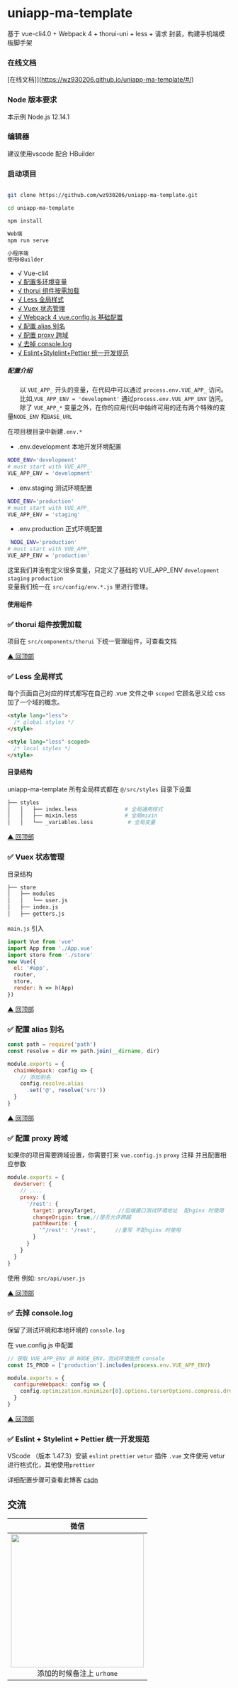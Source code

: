 # uniapp-ma-template

基于 vue-cli4.0 + Webpack 4 + thorui-uni + less + 请求 封装，构建手机端模板脚手架

### 在线文档

[在线文档]](https://wz930206.github.io/uniapp-ma-template/#/)

### Node 版本要求

本示例 Node.js 12.14.1

### 编辑器

建议使用vscode 配合 HBuilder


### 启动项目

```bash

git clone https://github.com/wz930206/uniapp-ma-template.git

cd uniapp-ma-template

npm install

Web端
npm run serve

小程序端
使用HBuilder
```

- √ Vue-cli4
- [√ 配置多环境变量](#env)
- [√ thorui 组件按需加载](#thorui)
- [√ Less 全局样式](#less)
- [√ Vuex 状态管理](#vuex)
- [√ Webpack 4 vue.config.js 基础配置](#base)
- [√ 配置 alias 别名](#alias)
- [√ 配置 proxy 跨域](#proxy)
- [√ 去掉 console.log ](#console)
- [√ Eslint+Stylelint+Pettier 统一开发规范 ](#pettier)


##### 配置介绍

&emsp;&emsp;以 `VUE_APP_` 开头的变量，在代码中可以通过 `process.env.VUE_APP_` 访问。  
&emsp;&emsp;比如,`VUE_APP_ENV = 'development'` 通过`process.env.VUE_APP_ENV` 访问。  
&emsp;&emsp;除了 `VUE_APP_*` 变量之外，在你的应用代码中始终可用的还有两个特殊的变量`NODE_ENV` 和`BASE_URL`

在项目根目录中新建`.env.*`

- .env.development 本地开发环境配置

```bash
NODE_ENV='development'
# must start with VUE_APP_
VUE_APP_ENV = 'development'

```

- .env.staging 测试环境配置

```bash
NODE_ENV='production'
# must start with VUE_APP_
VUE_APP_ENV = 'staging'
```

- .env.production 正式环境配置

```bash
 NODE_ENV='production'
# must start with VUE_APP_
VUE_APP_ENV = 'production'
```

这里我们并没有定义很多变量，只定义了基础的 VUE_APP_ENV `development` `staging` `production`  
变量我们统一在 `src/config/env.*.js` 里进行管理。


#### 使用组件
### <span id="thorui">✅ thorui 组件按需加载 </span>
项目在 `src/components/thorui` 下统一管理组件，可查看文档 [](https://thorui.cn/doc/docs/introduce.html)

[▲ 回顶部](#top)

### <span id="less">✅ Less 全局样式</span>

每个页面自己对应的样式都写在自己的 .vue 文件之中 `scoped` 它顾名思义给 css 加了一个域的概念。

```html
<style lang="less">
  /* global styles */
</style>

<style lang="less" scoped>
  /* local styles */
</style>
```

#### 目录结构

uniapp-ma-template 所有全局样式都在 `@/src/styles` 目录下设置

```bash
├── styles
│   │   ├── index.less               # 全局通用样式
│   │   ├── mixin.less               # 全局mixin
│   │   └── _variables.less           # 全局变量
```
[▲ 回顶部](#top)

### <span id="vuex">✅ Vuex 状态管理</span>

目录结构

```bash
├── store
│   ├── modules
│   │   └── user.js
│   ├── index.js
│   ├── getters.js
```

`main.js` 引入

```javascript
import Vue from 'vue'
import App from './App.vue'
import store from './store'
new Vue({
  el: '#app',
  router,
  store,
  render: h => h(App)
})
```

[▲ 回顶部](#top)

### <span id="alias">✅ 配置 alias 别名 </span>

```javascript
const path = require('path')
const resolve = dir => path.join(__dirname, dir)

module.exports = {
  chainWebpack: config => {
    // 添加别名
    config.resolve.alias
      .set('@', resolve('src'))
  }
}
```

[▲ 回顶部](#top)

### <span id="proxy">✅ 配置 proxy 跨域 </span>

如果你的项目需要跨域设置，你需要打来 `vue.config.js` `proxy` 注释 并且配置相应参数

```javascript
module.exports = {
  devServer: {
    // ....
    proxy: {
      '/rest': {
        target: proxyTarget,       //后端接口测试环境地址  配nginx 时使用
        changeOrigin: true,//是否允许跨越
        pathRewrite: {
          '^/rest': '/rest',      //重写 不配nginx 时使用
        }
      }
    }
  }
}
```

使用 例如: `src/api/user.js`

[▲ 回顶部](#top)

### <span id="console">✅ 去掉 console.log </span>

保留了测试环境和本地环境的 `console.log`

在 vue.config.js 中配置

```javascript
// 获取 VUE_APP_ENV 非 NODE_ENV，测试环境依然 console
const IS_PROD = ['production'].includes(process.env.VUE_APP_ENV)

module.exports = {
  configureWebpack: config => {
  	config.optimization.minimizer[0].options.terserOptions.compress.drop_console = IS_PROD,
  }
}
```

[▲ 回顶部](#top)

### <span id="pettier">✅ Eslint + Stylelint + Pettier  统一开发规范 </span>
VScode （版本 1.47.3）安装 `eslint` `prettier` `vetur` 插件 `.vue` 文件使用 vetur 进行格式化，其他使用`prettier`

详细配置步骤可查看此博客 [csdn](https://blog.csdn.net/wz_coming/article/details/119996186)

## 交流

| 微信  |
| ------------- |
|<img src="https://ur-home.oss-cn-shanghai.aliyuncs.com/weixin/wx_code.jpg" width="300px"><div align="center"> 添加的时候备注上 `urhome`  </div>|